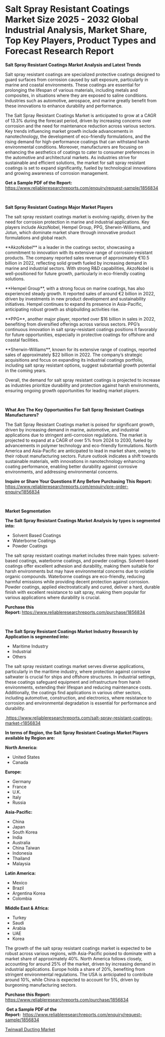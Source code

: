 <p><h1>Salt Spray Resistant Coatings Market Size 2025 - 2032 Global Industrial Analysis, Market Share, Top Key Players, Product Types and Forecast Research Report</h1></p><p><strong>Salt Spray Resistant Coatings Market Analysis and Latest Trends</strong></p>
<p><p>Salt spray resistant coatings are specialized protective coatings designed to guard surfaces from corrosion caused by salt exposure, particularly in marine and coastal environments. These coatings are essential for prolonging the lifespan of various materials, including metals and composites, in situations where they are exposed to saline conditions. Industries such as automotive, aerospace, and marine greatly benefit from these innovations to enhance durability and performance.</p><p>The Salt Spray Resistant Coatings Market is anticipated to grow at a CAGR of 13.3% during the forecast period, driven by increasing concerns over corrosion and the need for maintenance reduction across various sectors. Key trends influencing market growth include advancements in nanotechnology, the development of eco-friendly formulations, and the rising demand for high-performance coatings that can withstand harsh environmental conditions. Moreover, manufacturers are focusing on enhancing the aesthetics of coatings to cater to consumer preferences in the automotive and architectural markets. As industries strive for sustainable and efficient solutions, the market for salt spray resistant coatings is set to expand significantly, fueled by technological innovations and growing awareness of corrosion management.</p></p>
<p><strong>Get a Sample PDF of the Report:&nbsp;</strong> <a href="https://www.reliableresearchreports.com/enquiry/request-sample/1856834?utm_campaign=3573&utm_medium=2&utm_source=Github&utm_content=ia&utm_term=01042025&utm_id=salt-spray-resistant-coatings">https://www.reliableresearchreports.com/enquiry/request-sample/1856834</a></p>
<p>&nbsp;</p>
<p><strong>Salt Spray Resistant Coatings Major Market Players</strong></p>
<p><p>The salt spray resistant coatings market is evolving rapidly, driven by the need for corrosion protection in marine and industrial applications. Key players include AkzoNobel, Hempel Group, PPG, Sherwin-Williams, and Jotun, which dominate market share through innovative product formulations and global reach.</p><p>**AkzoNobel** is a leader in the coatings sector, showcasing a commitment to innovation with its extensive range of corrosion-resistant products. The company reported sales revenue of approximately €10.5 billion in 2022, reflecting solid growth fueled by increasing demand in marine and industrial sectors. With strong R&D capabilities, AkzoNobel is well-positioned for future growth, particularly in eco-friendly coating solutions.</p><p>**Hempel Group**, with a strong focus on marine coatings, has also experienced steady growth. It reported sales of around €2 billion in 2022, driven by investments in new product development and sustainability initiatives. Hempel continues to expand its presence in Asia-Pacific, anticipating robust growth as shipbuilding activities rise.</p><p>**PPG**, another major player, reported over $16 billion in sales in 2022, benefiting from diversified offerings across various sectors. PPG’s continuous innovation in salt spray-resistant coatings positions it favorably for future opportunities, especially in protective coatings for offshore and coastal facilities.</p><p>**Sherwin-Williams**, known for its extensive range of coatings, reported sales of approximately $22 billion in 2022. The company’s strategic acquisitions and focus on expanding its industrial coatings portfolio, including salt spray resistant options, suggest substantial growth potential in the coming years.</p><p>Overall, the demand for salt spray resistant coatings is projected to increase as industries prioritize durability and protection against harsh environments, ensuring ongoing growth opportunities for leading market players.</p></p>
<p>&nbsp;</p>
<p><strong>What Are The Key Opportunities For Salt Spray Resistant Coatings Manufacturers?</strong></p>
<p><p>The Salt Spray Resistant Coatings market is poised for significant growth, driven by increasing demand in marine, automotive, and industrial applications due to stringent anti-corrosion regulations. The market is projected to expand at a CAGR of over 5% from 2024 to 2030, fueled by advancements in polymer technology and eco-friendly formulations. North America and Asia-Pacific are anticipated to lead in market share, owing to their robust manufacturing sectors. Future outlook indicates a shift towards sustainable materials, with innovations in nanotechnology enhancing coating performance, enabling better durability against corrosive environments, and addressing environmental concerns.</p></p>
<p><strong>Inquire or Share Your Questions If Any Before Purchasing This Report:</strong> <a href="https://www.reliableresearchreports.com/enquiry/pre-order-enquiry/1856834?utm_campaign=3573&utm_medium=2&utm_source=Github&utm_content=ia&utm_term=01042025&utm_id=salt-spray-resistant-coatings">https://www.reliableresearchreports.com/enquiry/pre-order-enquiry/1856834</a></p>
<p>&nbsp;</p>
<p><strong>Market Segmentation</strong></p>
<p><strong>The Salt Spray Resistant Coatings Market Analysis by types is segmented into:</strong></p>
<p><ul><li>Solvent Based Coatings</li><li>Waterborne Coatings</li><li>Powder Coatings</li></ul></p>
<p><p>The salt spray resistant coatings market includes three main types: solvent-based coatings, waterborne coatings, and powder coatings. Solvent-based coatings offer excellent adhesion and durability, making them suitable for harsh environments but may have environmental concerns due to volatile organic compounds. Waterborne coatings are eco-friendly, reducing harmful emissions while providing decent protection against corrosion. Powder coatings, applied electrostatically and cured, deliver a hard, durable finish with excellent resistance to salt spray, making them popular for various applications where durability is crucial.</p></p>
<p><strong>Purchase this Report:&nbsp;</strong><a href="https://www.reliableresearchreports.com/purchase/1856834?utm_campaign=3573&utm_medium=2&utm_source=Github&utm_content=ia&utm_term=01042025&utm_id=salt-spray-resistant-coatings">https://www.reliableresearchreports.com/purchase/1856834</a></p>
<p>&nbsp;</p>
<p><strong>The Salt Spray Resistant Coatings Market Industry Research by Application is segmented into:</strong></p>
<p><ul><li>Maritime Industry</li><li>Industrial</li><li>Others</li></ul></p>
<p><p>The salt spray resistant coatings market serves diverse applications, particularly in the maritime industry, where protection against corrosive saltwater is crucial for ships and offshore structures. In industrial settings, these coatings safeguard equipment and infrastructure from harsh environments, extending their lifespan and reducing maintenance costs. Additionally, the coatings find applications in various other sectors, including automotive, construction, and electronics, where resistance to corrosion and environmental degradation is essential for performance and durability.</p></p>
<p><a href="https://www.reliableresearchreports.com/salt-spray-resistant-coatings-market-r1856834?utm_campaign=3573&utm_medium=2&utm_source=Github&utm_content=ia&utm_term=01042025&utm_id=salt-spray-resistant-coatings">&nbsp;https://www.reliableresearchreports.com/salt-spray-resistant-coatings-market-r1856834</a></p>
<p><strong>In terms of Region, the Salt Spray Resistant Coatings Market Players available by Region are:</strong></p>
<p>
    <p> <strong> North America: </strong>
        <ul>
            <li>United States</li>
            <li>Canada</li>
        </ul>
        </p> 
    <p> <strong> Europe: </strong>
        <ul>
            <li>Germany</li>
            <li>France</li>
            <li>U.K.</li>
            <li>Italy</li>
            <li>Russia</li>
        </ul>
        </p> 
    <p> <strong> Asia-Pacific: </strong>
        <ul>
            <li>China</li>
            <li>Japan</li>
            <li>South Korea</li>
            <li>India</li>
            <li>Australia</li>
            <li>China Taiwan</li>
            <li>Indonesia</li>
            <li>Thailand</li>
            <li>Malaysia</li>
        </ul>
        </p> 
    <p> <strong> Latin America: </strong>
        <ul>
            <li>Mexico</li>
            <li>Brazil</li>
            <li>Argentina Korea</li>
            <li>Colombia</li>
        </ul>
        </p> 
    <p> <strong> Middle East & Africa: </strong>
        <ul>
            <li>Turkey</li>
            <li>Saudi</li>
            <li>Arabia</li>
            <li>UAE</li>
            <li>Korea</li>
        </ul>
    </p>
    </p>
<p><p>The growth of the salt spray resistant coatings market is expected to be robust across various regions, with Asia-Pacific poised to dominate with a market share of approximately 40%. North America follows closely, accounting for around 25% of the market, driven by increasing demand in industrial applications. Europe holds a share of 20%, benefiting from stringent environmental regulations. The USA is anticipated to contribute around 10%, while China is expected to account for 5%, driven by burgeoning manufacturing sectors.</p></p>
<p><strong>Purchase this Report: </strong><a href="https://www.reliableresearchreports.com/purchase/1856834?utm_campaign=3573&utm_medium=2&utm_source=Github&utm_content=ia&utm_term=01042025&utm_id=salt-spray-resistant-coatings">https://www.reliableresearchreports.com/purchase/1856834</a></p>
<p>&nbsp;<strong>Get a Sample PDF of the Report:&nbsp;&nbsp;</strong><a href="https://www.reliableresearchreports.com/enquiry/request-sample/1856834?utm_campaign=3573&utm_medium=2&utm_source=Github&utm_content=ia&utm_term=01042025&utm_id=salt-spray-resistant-coatings">https://www.reliableresearchreports.com/enquiry/request-sample/1856834</a></p>
<p><strong></strong></p>
<p><p><a href="https://github.com/anesimazikpd/Market-Research-Report-List-1/blob/main/twinwall-ducting-market.md?utm_campaign=3573&utm_medium=2&utm_source=Github&utm_content=ia&utm_term=01042025&utm_id=salt-spray-resistant-coatings">Twinwall Ducting Market</a></p></p>